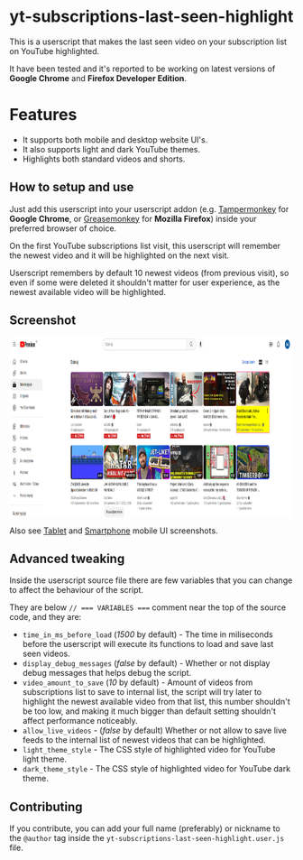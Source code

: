 # yt-subscriptions-last-seen-highlight
This is a userscript that makes the last seen video on your subscription list on YouTube highlighted.

It have been tested and it's reported to be working on latest versions of **Google Chrome** and **Firefox Developer Edition**.

# Features

* It supports both mobile and desktop website UI's.
* It also supports light and dark YouTube themes.
* Highlights both standard videos and shorts.

## How to setup and use

Just add this userscript into your userscript addon (e.g. [Tampermonkey](https://www.tampermonkey.net/) for **Google Chrome**, or [Greasemonkey](https://www.greasespot.net/) for **Mozilla Firefox**) inside your preferred browser of choice.

On the first YouTube subscriptions list visit, this userscript will remember the newest video and it will be highlighted on the next visit.

Userscript remembers by default 10 newest videos (from previous visit), so even if some were deleted it shouldn't matter for user experience, as the newest available video will be highlighted.

## Screenshot
  <img alt="Desktop UI screenshot" align="center" src="/screenshots/desktop.png" height="320px">

  Also see [Tablet](/screenshots/mobile-1.png) and [Smartphone](/screenshots/mobile-2.png) mobile UI screenshots.

## Advanced tweaking
Inside the userscript source file there are few variables that you can change to affect the behaviour of the script.

They are below `// === VARIABLES ===` comment near the top of the source code, and they are:

* `time_in_ms_before_load` (*1500* by default) - The time in miliseconds before the userscript will execute its functions to load and save last seen videos.
* `display_debug_messages` (*false* by default) - Whether or not display debug messages that helps debug the script.
* `video_amount_to_save` (*10* by default) - Amount of videos from subscriptions list to save to internal list, the script will try later to highlight the newest available video from that list, this number shouldn't be too low, and making it much bigger than default setting shouldn't affect performance noticeably.
* `allow_live_videos` - (*false* by default) Whether or not allow to save live feeds to the internal list of newest videos that can be highlighted.
* `light_theme_style` - The CSS style of highlighted video for YouTube light theme.
* `dark_theme_style` - The CSS style of highlighted video for YouTube dark theme.

## Contributing

If you contribute, you can add your full name (preferably) or nickname to the `@author` tag inside the `yt-subscriptions-last-seen-highlight.user.js` file.

